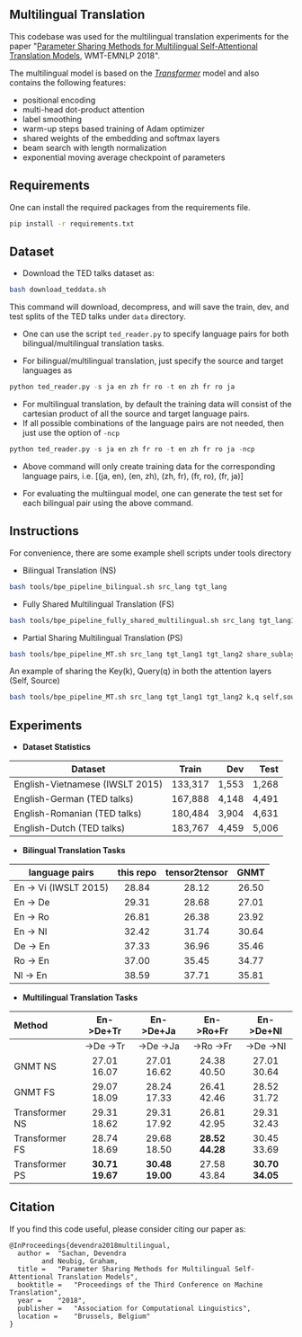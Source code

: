 ## Multilingual Translation

This codebase was used for the multilingual translation experiments for the paper "[Parameter Sharing Methods for Multilingual Self-Attentional Translation Models](https://arxiv.org/abs/1809.00252), WMT-EMNLP 2018".

The multilingual model is based on the *[Transformer](https://papers.nips.cc/paper/7181-attention-is-all-you-need.pdf)* model and also contains the following features:
* positional encoding
* multi-head dot-product attention
* label smoothing
* warm-up steps based training of Adam optimizer
* shared weights of the embedding and softmax layers
* beam search with length normalization
* exponential moving average checkpoint of parameters

## Requirements
One can install the required packages from the requirements file.
```bash
pip install -r requirements.txt
```

## Dataset

* Download the TED talks dataset as:
```bash
bash download_teddata.sh
``` 
This command will download, decompress, and will save the train, dev, and test splits of the TED talks under `data` directory.

* One can use the script `ted_reader.py` to specify language pairs for both bilingual/multilingual translation tasks.
- For bilingual/multilingual translation, just specify the source and target languages as
```python
python ted_reader.py -s ja en zh fr ro -t en zh fr ro ja
``` 
- For multilingual translation, by default the training data will consist of the cartesian product of all the source and target language pairs. 
- If all possible combinations of the language pairs are not needed, then just use the option of `-ncp` 
```python
python ted_reader.py -s ja en zh fr ro -t en zh fr ro ja -ncp
```
- Above command will only create training data for the corresponding language pairs, i.e. [(ja, en), (en, zh), (zh, fr), (fr, ro), (fr, ja)]

* For evaluating the multiingual model, one can generate the test set for each bilingual pair using the above command.  

## Instructions
For convenience, there are some example shell scripts under tools directory
* Bilingual Translation (NS)
```bash
bash tools/bpe_pipeline_bilingual.sh src_lang tgt_lang
```

- Fully Shared Multilingual Translation (FS)
```bash
bash tools/bpe_pipeline_fully_shared_multilingual.sh src_lang tgt_lang1 tgt_lang2 
```

- Partial Sharing Multilingual Translation (PS)
```bash
bash tools/bpe_pipeline_MT.sh src_lang tgt_lang1 tgt_lang2 share_sublayer share_attn
```
An example of sharing the Key(k), Query(q) in both the attention layers (Self, Source) 
```bash
bash tools/bpe_pipeline_MT.sh src_lang tgt_lang1 tgt_lang2 k,q self,source
```

## Experiments

* **Dataset Statistics**

| Dataset | Train | Dev | Test |
| --------------------------- |:-------:|------:|-------:|
| English-Vietnamese (IWSLT 2015) | 133,317 | 1,553 | 1,268  |
| English-German (TED talks)| 167,888 | 4,148 | 4,491 |
| English-Romanian (TED talks)| 180,484 | 3,904 | 4,631 |
| English-Dutch (TED talks)| 183,767 | 4,459 | 5,006 |


* **Bilingual Translation Tasks**

| language pairs |this repo |tensor2tensor| GNMT |
| --------------------------- |:-------:|:------:|:-------:|
| En -> Vi (IWSLT 2015) | 28.84 | 28.12 | 26.50 |
| En -> De | 29.31 | 28.68 | 27.01 |
| En -> Ro | 26.81 | 26.38 | 23.92 |
| En -> Nl | 32.42 | 31.74 | 30.64 |
| De -> En | 37.33 | 36.96 | 35.46 |
| Ro -> En | 37.00 | 35.45 | 34.77 |
| Nl -> En | 38.59 | 37.71 | 35.81 |


* **Multilingual Translation Tasks**

| Method | En->De+Tr | En->De+Ja | En->Ro+Fr | En->De+Nl |
| :---- |:-------:|:------:|:-------:|:----:|
|        | ->De  ->Tr | ->De ->Ja | ->Ro ->Fr | ->De ->Nl |
| GNMT NS        |27.01 16.07|27.01 16.62|24.38 40.50|27.01 30.64|
| GNMT FS        |29.07 18.09|28.24 17.33|26.41 42.46|28.52 31.72|
| Transformer NS |29.31 18.62|29.31 17.92|26.81 42.95|29.31 32.43|
| Transformer FS |28.74 18.69|29.68 18.50|**28.52 44.28**|30.45 33.69|
| Transformer PS |**30.71 19.67**|**30.48 19.00**|27.58 43.84|**30.70 34.05**|


## Citation
If you find this code useful, please consider citing our paper as:
```
@InProceedings{devendra2018multilingual,
  author = 	"Sachan, Devendra
		and Neubig, Graham,
  title = 	"Parameter Sharing Methods for Multilingual Self-Attentional Translation Models",
  booktitle = 	"Proceedings of the Third Conference on Machine Translation",
  year = 	"2018",
  publisher = 	"Association for Computational Linguistics",
  location = 	"Brussels, Belgium"
}
```